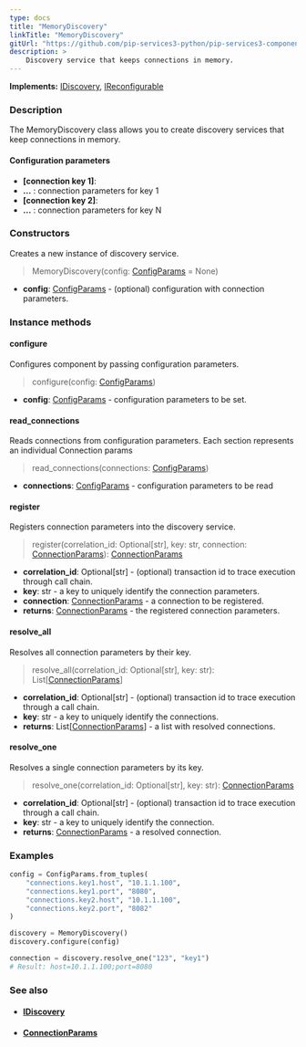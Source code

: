 ```yaml
---
type: docs
title: "MemoryDiscovery"
linkTitle: "MemoryDiscovery"
gitUrl: "https://github.com/pip-services3-python/pip-services3-components-python"
description: >
    Discovery service that keeps connections in memory.
---
```


**Implements:** [IDiscovery](../idiscovery), [IReconfigurable](../../../commons/config/ireconfigurable)

### Description

The MemoryDiscovery class allows you to create discovery services that keep connections in memory.


#### Configuration parameters

- **[connection key 1]**:
- **...** : connection parameters for key 1
- **[connection key 2]**:
- **...** : connection parameters for key N


### Constructors
Creates a new instance of discovery service.

> MemoryDiscovery(config: [ConfigParams](../../../commons/config/config_params) = None)

- **config**: [ConfigParams](../../../commons/config/config_params) - (optional) configuration with connection parameters.


### Instance methods

#### configure
Configures component by passing configuration parameters.

> configure(config: [ConfigParams](../../../commons/config/config_params))

- **config**: [ConfigParams](../../../commons/config/config_params) - configuration parameters to be set.


#### read_connections
Reads connections from configuration parameters.
Each section represents an individual Connection params

>  read_connections(connections: [ConfigParams](../../../commons/config/config_params))

- **connections**: [ConfigParams](../../../commons/config/config_params) - configuration parameters to be read


#### register
Registers connection parameters into the discovery service.

>  register(correlation_id: Optional[str], key: str, connection: [ConnectionParams](../connection_params)): [ConnectionParams](../connection_params)
- **correlation_id**: Optional[str] - (optional) transaction id to trace execution through call chain.
- **key**: str - a key to uniquely identify the connection parameters.
- **connection**: [ConnectionParams](../connection_params) - a connection to be registered.
- **returns**: [ConnectionParams](../connection_params) - the registered connection parameters.


#### resolve_all
Resolves all connection parameters by their key.

>  resolve_all(correlation_id: Optional[str], key: str): List[[ConnectionParams](../connection_params)]

- **correlation_id**: Optional[str] - (optional) transaction id to trace execution through a call chain.
- **key**: str - a key to uniquely identify the connections.
- **returns**: List[[ConnectionParams](../connection_params)] - a list with resolved connections.


#### resolve_one
Resolves a single connection parameters by its key.

>  resolve_one(correlation_id: Optional[str], key: str): [ConnectionParams](../connection_params)

- **correlation_id**: Optional[str] - (optional) transaction id to trace execution through a call chain.
- **key**: str - a key to uniquely identify the connection. 
- **returns**: [ConnectionParams](../connection_params) - a resolved connection.

### Examples

```python
config = ConfigParams.from_tuples(
    "connections.key1.host", "10.1.1.100",
    "connections.key1.port", "8080",
    "connections.key2.host", "10.1.1.100",
    "connections.key2.port", "8082"
)

discovery = MemoryDiscovery()
discovery.configure(config)

connection = discovery.resolve_one("123", "key1")
# Result: host=10.1.1.100;port=8080
```

### See also
- #### [IDiscovery](../idiscovery)
- #### [ConnectionParams](../connection_params)
